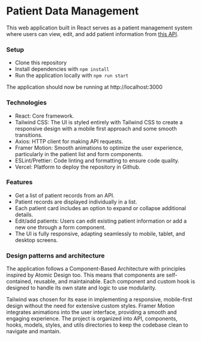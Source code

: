 # Patient Data Management 
This web application built in React serves as a patient management system where users can view, edit, and add patient information from [this API](https://63bedcf7f5cfc0949b634fc8.mockapi.io/users).

### Setup 

- Clone this repository
- Install dependencies with `npm install`
- Run the application locally with `npm run start` 

The application should now be running at http://localhost:3000

### Technologies

- React: Core framework.
- Tailwind CSS: The UI is styled entirely with Tailwind CSS to create a responsive design with a mobile first approach and some smooth transitions. 
- Axios: HTTP client for making API requests.
- Framer Motion: Smooth animations to optimize the user experience, particularly in the patient list and form components.
- ESLint/Prettier: Code linting and formatting to ensure code quality.
- Vercel: Platform to deploy the repository in Github.

### Features 
- Get a list of patient records from an API.
- Patient records are displayed individually in a list.
- Each patient card includes an option to expand or collapse additional details.
- Edit/add patients: Users can edit existing patient information or add a new one through a form component.
- The UI is fully responsive, adapting seamlessly to mobile, tablet, and desktop screens.

### Design patterns and architecture
The application follows a Component-Based Architecture with principles inspired by Atomic Design too. This means that components are self-contained, reusable, and maintainable. Each component and custom hook is designed to handle its own state and logic to use modularity.

Tailwind was chosen for its ease in implementing a responsive, mobile-first design without the need for extensive custom styles.
Framer Motion integrates animations into the user interface, providing a smooth and engaging experience.
The project is organized into API, components, hooks, models, styles, and utils directories to keep the codebase clean to navigate and mantain.
